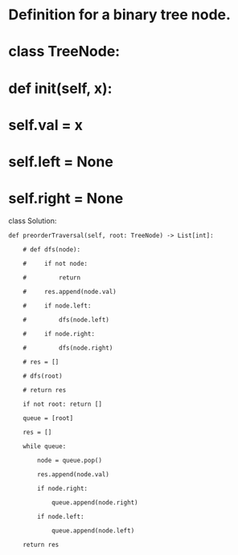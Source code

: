 # Definition for a binary tree node.

# class TreeNode:

#     def __init__(self, x):

#         self.val = x

#         self.left = None

#         self.right = None

class Solution:

    def preorderTraversal(self, root: TreeNode) -> List[int]:

        # def dfs(node):

        #     if not node:

        #         return

        #     res.append(node.val)

        #     if node.left:

        #         dfs(node.left)

        #     if node.right:

        #         dfs(node.right)

        # res = []

        # dfs(root)

        # return res

        if not root: return []

        queue = [root]

        res = []

        while queue:

            node = queue.pop()

            res.append(node.val)

            if node.right:

                queue.append(node.right)

            if node.left:

                queue.append(node.left)

        return res

